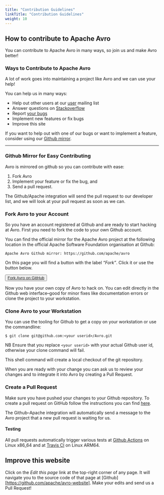 ```yaml
---
title: "Contribution Guidelines"
linkTitle: "Contribution Guidelines"
weight: 10
---
```


<!--

 Licensed to the Apache Software Foundation (ASF) under one
 or more contributor license agreements.  See the NOTICE file
 distributed with this work for additional information
 regarding copyright ownership.  The ASF licenses this file
 to you under the Apache License, Version 2.0 (the
 "License"); you may not use this file except in compliance
 with the License.  You may obtain a copy of the License at

   https://www.apache.org/licenses/LICENSE-2.0

 Unless required by applicable law or agreed to in writing,
 software distributed under the License is distributed on an
 "AS IS" BASIS, WITHOUT WARRANTIES OR CONDITIONS OF ANY
 KIND, either express or implied.  See the License for the
 specific language governing permissions and limitations
 under the License.

-->

## How to contribute to Apache Avro

You can contribute to Apache Avro in many ways, so join us and make Avro better!

### Ways to Contribute to Apache Avro

A lot of work goes into maintaining a project like Avro and we can use your help!

You can help us in many ways:

* Help out other users at our [user](mailto:user@avro.apache.org) mailing list
* Answer questions on [Stackoverflow](http://stackoverflow.com/questions/tagged/avro)
* Report [your bugs](https://issues.apache.org/jira/browse/AVRO)
* Implement new features or fix bugs
* Improve this site

If you want to help out with one of our bugs or want to implement a feature, consider using our [Github mirror](https://github.com/apache/avro).

---

### Github Mirror for Easy Contributing

Avro is mirrored on github so you can contribute with ease:

1. Fork Avro
1. Implement your feature or fix the bug, and
1. Send a pull request.

The Github/Apache integration will send the pull request to our developer list, and we will look at your pull request as soon as we can.

### Fork Avro to your Account

So you have an account registered at Github and are ready to start hacking at Avro. First you need to fork the code to your own Github account.

You can find the official mirror for the Apache Avro project at the following location in the official Apache Software Foundation organisation at Github:

    Apache Avro Github mirror: https://github.com/apache/avro

On this page you will find a button with the label _“Fork”_. Click it or use the button below.

<button><i class="fas fa-code-branch"></i> [Fork Avro on GitHub](https://github.com/apache/avro/fork)</button>

Now you have your own copy of Avro to hack on. You can edit directly in the Github web interface–good for minor fixes like documentation errors or clone the project to your workstation.

### Clone Avro to your Workstation

You can use the tooling for Github to get a copy on your workstation or use the commandline:
```shell
$ git clone git@github.com:<your userid>/Avro.git
```
NB Ensure that you replace `<your userid>` with your actual Github user id, otherwise your clone command will fail.

This shell command will create a local checkout of the git repository.

When you are ready with your change you can ask us to review your changes and to integrate it into Avro by creating a Pull Request.

### Create a Pull Request

Make sure you have pushed your changes to your Github repository. To create a pull request on GitHub follow the instructions you can find [here](https://help.github.com/articles/creating-a-pull-request/).

The Github–Apache integration will automatically send a message to the Avro project that a new pull request is waiting for us.

#### Testing

All pull requests automatically trigger various tests at [Github Actions](https://github.com/apache/avro/actions) on Linux x86_64 and at [Travis CI](https://app.travis-ci.com/github/apache/avro) on Linux ARM64.

## Improve this website

Click on the _Edit this page_ link at the top-right corner of any page. It will navigate you to the source code 
of that page at [Github][https://github.com/apache/avro-website]. Make your edits and send us a Pull Request!
